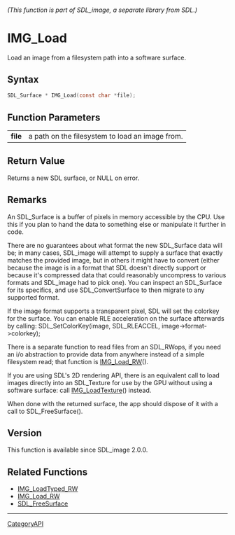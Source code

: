 ###### (This function is part of SDL_image, a separate library from SDL.)
# IMG_Load

Load an image from a filesystem path into a software surface.

## Syntax

```c
SDL_Surface * IMG_Load(const char *file);

```

## Function Parameters

|              |                                                 |
| ------------ | ----------------------------------------------- |
| **file**     | a path on the filesystem to load an image from. |

## Return Value

Returns a new SDL surface, or NULL on error.

## Remarks

An SDL_Surface is a buffer of pixels in memory accessible by the CPU. Use
this if you plan to hand the data to something else or manipulate it
further in code.

There are no guarantees about what format the new SDL_Surface data will be;
in many cases, SDL_image will attempt to supply a surface that exactly
matches the provided image, but in others it might have to convert (either
because the image is in a format that SDL doesn't directly support or
because it's compressed data that could reasonably uncompress to various
formats and SDL_image had to pick one). You can inspect an SDL_Surface for
its specifics, and use SDL_ConvertSurface to then migrate to any supported
format.

If the image format supports a transparent pixel, SDL will set the colorkey
for the surface. You can enable RLE acceleration on the surface afterwards
by calling: SDL_SetColorKey(image, SDL_RLEACCEL, image->format->colorkey);

There is a separate function to read files from an SDL_RWops, if you need
an i/o abstraction to provide data from anywhere instead of a simple
filesystem read; that function is [IMG_Load_RW](IMG_Load_RW.md)().

If you are using SDL's 2D rendering API, there is an equivalent call to
load images directly into an SDL_Texture for use by the GPU without using a
software surface: call [IMG_LoadTexture](IMG_LoadTexture.md)() instead.

When done with the returned surface, the app should dispose of it with a
call to SDL_FreeSurface().

## Version

This function is available since SDL_image 2.0.0.

## Related Functions

* [IMG_LoadTyped_RW](IMG_LoadTyped_RW.md)
* [IMG_Load_RW](IMG_Load_RW.md)
* [SDL_FreeSurface](SDL_FreeSurface.md)

----
[CategoryAPI](CategoryAPI.md)
